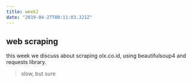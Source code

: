 ```yaml
---
title: week2
date: "2019-04-27T08:11:03.321Z"
---
```


## web scraping
this week we discuss about scraping olx.co.id, using beautifulsoup4 and requests library.


> slow, but sure